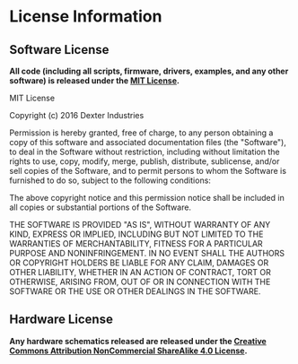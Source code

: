 License Information
===================

Software License
----------------

**All code (including all scripts, firmware, drivers, examples, and any other
software) is released under the [MIT License].**

[MIT License]: http://choosealicense.com/licenses/mit/

MIT License

Copyright (c) 2016 Dexter Industries

Permission is hereby granted, free of charge, to any person obtaining a copy
of this software and associated documentation files (the "Software"), to deal
in the Software without restriction, including without limitation the rights
to use, copy, modify, merge, publish, distribute, sublicense, and/or sell
copies of the Software, and to permit persons to whom the Software is
furnished to do so, subject to the following conditions:

The above copyright notice and this permission notice shall be included in all
copies or substantial portions of the Software.

THE SOFTWARE IS PROVIDED "AS IS", WITHOUT WARRANTY OF ANY KIND, EXPRESS OR
IMPLIED, INCLUDING BUT NOT LIMITED TO THE WARRANTIES OF MERCHANTABILITY,
FITNESS FOR A PARTICULAR PURPOSE AND NONINFRINGEMENT. IN NO EVENT SHALL THE
AUTHORS OR COPYRIGHT HOLDERS BE LIABLE FOR ANY CLAIM, DAMAGES OR OTHER
LIABILITY, WHETHER IN AN ACTION OF CONTRACT, TORT OR OTHERWISE, ARISING FROM,
OUT OF OR IN CONNECTION WITH THE SOFTWARE OR THE USE OR OTHER DEALINGS IN THE
SOFTWARE.


Hardware License
----------------

**Any hardware schematics released are released under the [Creative Commons Attribution
NonCommercial ShareAlike 4.0 License][CC4].**

[CC4]: https://creativecommons.org/licenses/by-nc-sa/4.0/
